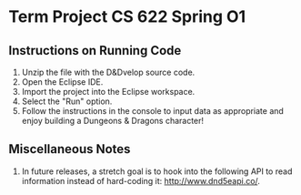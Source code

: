 Term Project
CS 622 Spring O1
=======================================================

Instructions on Running Code
-------------------------------------------------------
1. Unzip the file with the D&Dvelop source code.
2. Open the Eclipse IDE.
3. Import the project into the Eclipse workspace.
4. Select the "Run" option.
5. Follow the instructions in the console to 
   input data as appropriate and enjoy building 
   a Dungeons & Dragons character!

Miscellaneous Notes
-------------------------------------------------------
1. In future releases, a stretch goal is to hook
   into the following API to read information instead
   of hard-coding it: http://www.dnd5eapi.co/.
